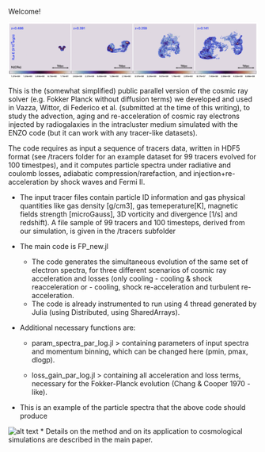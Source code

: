 
Welcome!

<img src="pic.png" alt="alt text" width="whatever" height="whatever">

This is the (somewhat simplified) public parallel version of the cosmic ray solver (e.g. Fokker Planck without diffusion terms) we developed and used in Vazza, Wittor, di Federico et al. (submitted at the time of this writing), to study the advection, aging and re-acceleration of cosmic ray electrons injected by radiogalaxies in the intracluster medium simulated with the ENZO code (but it can work with any tracer-like datasets). 

The code requires as input a sequence of tracers data, written in HDF5 format (see /tracers folder for an example dataset for 99 tracers evolved for 100 timestpes), and it computes particle spectra under radiative and coulomb losses, adiabatic compression/rarefaction, and injection+re-acceleration by shock waves and Fermi II. 

- The input tracer files contain particle ID information and gas physical quantities like gas density [g/cm3], gas temeperature[K], magnetic fields strength [microGauss],  3D vorticity and divergence [1/s] and redshift). 
A file sample of 99 tracers and 100 timesteps, derived from our simulation, is given in the /tracers subfolder

* The main code is FP_new.jl

     - The code generates the simultaneous evolution of the same set of electron spectra, for three different scenarios of cosmic ray acceleration and losses (only cooling - cooling & shock reacceleration or - cooling, shock re-acceleration and turbulent re-acceleration. 
     - The code is already instrumented to run using 4 thread generated by Julia (using Distributed, using SharedArrays).
      

* Additional necessary functions are: 

     - param_spectra_par_log.jl  > containing  parameters of input spectra and momentum binning, which can be changed here (pmin, pmax, dlogp).

     -  loss_gain_par_log.jl   > containing all acceleration and loss terms, necessary for the Fokker-Planck evolution (Chang & Cooper 1970 - like). 

* This is an example of the particle spectra that the above code should produce

<img src="Webp.net-gifmaker-157.gif" alt="alt text" width="whatever" height="whatever">
* Details on the method and on its application to cosmological simulations are described in the main paper. 

